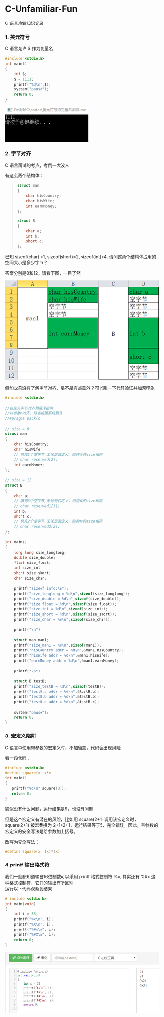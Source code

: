 # C-Unfamiliar-Fun
C 语言冷僻知识记录  

### 1. 美元符号
C 语言允许 $ 作为变量名  
```C
#include <stdio.h>
int main()
{
    int $;
    $ = 1111;
    printf("%d\n",$);
    system("pause");
    return 0;
}
```
![](https://github.com/Oslomayor/Markdown-Imglib/blob/master/Imgs/%E7%BE%8E%E5%85%83%E7%AC%A6%E5%8F%B7%E4%BD%9C%E5%8F%98%E9%87%8F%E5%90%8D.png?raw=true)  

### 2. 字节对齐
C 语言面试的考点，考倒一大波人   

有这么两个结构体：  

> ```C
> struct man
> {
>     char hisCountry;
>     char hisWife;
>     int earnMoney;
> };
> ```
>
> ```C
> struct B
> {
>     char a;
>     int b;
>     short c;
> };
> ```

已知 sizeof(char) =1,  sizeof(short)=2, sizeof(int)=4, 请问这两个结构体占用的空间大小是多少字节？

答案分别是8和12，请看下图，一目了然

![](https://github.com/Oslomayor/Markdown-Imglib/blob/master/Imgs/%E5%AD%97%E8%8A%82%E5%AF%B9%E9%BD%90.png?raw=true)



假如之前没有了解字节对齐，是不是有点意外？可以跑一下代码验证并加深印象

```C
#include <stdio.h>

//自定义字节对齐预编译指令
//以参数n对齐，缺省按照系统默认
//#pragma pack(n)

// size = 8
struct man
{
    char hisCountry;
    char hisWife;
    // 填充2个空字节,无论是否定义，结构体的size相同
    // char reserved[2];
    int earnMoney;
};

// size = 12
struct B
{
    char a;
    // 填充3个空字节,无论是否定义，结构体的size相同
    // char reserved1[3]; 
    int b;
    short c;
    // 填充2个空字节,无论是否定义，结构体的size相同
    // char reserved2[2];
};

int main()
{
    long long size_longlong;
    double size_double;
    float size_float;
    int size_int;
    short size_short;
    char size_char;
    
    printf("sizeof info:\n");
    printf("size_longlong = %d\n",sizeof(size_longlong));
    printf("size_double = %d\n",sizeof(size_double));
    printf("size_float = %d\n",sizeof(size_float));
    printf("size_int = %d\n",sizeof(size_int));
    printf("size_short = %d\n",sizeof(size_short));
    printf("size_char = %d\n",sizeof(size_char));
    
    printf("\n");
    
    struct man man1;
    printf("size_man1 = %d\n",sizeof(man1));
    printf("hisCountry addr = %d\n",&man1.hisCountry);
    printf("hisWife addr = %d\n",&man1.hisWife);
    printf("earnMoney addr = %d\n",&man1.earnMoney);
    
    printf("\n");
    
    struct B testB;
    printf("size_testB = %d\n",sizeof(testB));
    printf("testB.a addr = %d\n",&testB.a);
    printf("testB.b addr = %d\n",&testB.b);
    printf("testB.c addr = %d\n",&testB.c);
    
    system("pause");
    return 0;
}
```

### 3. 宏定义陷阱

C 语言中使用带参数的宏定义时，不加留意，代码会出现风险  

看一段代码：  

```c
#include <stdio.h>
#define square(x) x*x
int main()
{
   printf("%d\n",square(3));
   return 0;
}
```

貌似没有什么问题，运行结果是9，也没有问题  

但是这个宏定义有潜在的风险，比如用 square(2+1) 调用该宏定义时，square(2+1) 被宏替换为 2+1*2+1，运行结果等于5，完全错误。因此，带参数的宏定义的安全写法是给参数加上括号。  

改写为安全写法：  

```c
#define square(x) (x)*(x)
```

### 4.printf 输出格式符
我们一般都知道输出16进制数可以采用 printf 格式控制符 %x, 其实还有 %#x 这种格式控制符，它们的输出有所区别  
运行以下代码观察到结果  
```c
# include <stdio.h>
int main(void)
{
    int i = 33;
    printf("%x\n", i);   
    printf("%X\n", i);   
    printf("%#x\n", i);   
    printf("%#X\n", i);   
    return 0;
}  
```
![](https://github.com/Oslomayor/Markdown-Imglib/blob/master/Imgs/printf%E8%BE%93%E5%87%BA%E7%9A%84%23%E5%92%8Cx.png?raw=true)
